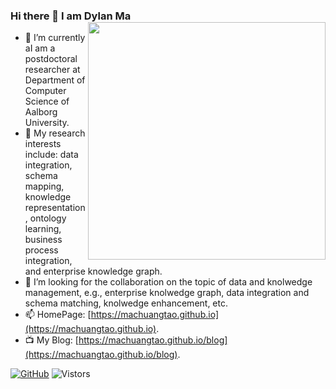 ### Hi there 👋 I am Dylan Ma <img align='right' src='https://github-readme-stats.vercel.app/api?username=machuangtao&show_icons=true&theme=cobalt' width='380px'>

<!--
**machuangtao/machuangtao** is a ✨ _special_ ✨ repository because its `README.md` (this file) appears on your GitHub profile.

Here are some ideas to get you started:

- 🔭 I’m currently working on ...
- 🌱 I’m currently learning ...
- 👯 I’m looking to collaborate on ...
- 🤔 I’m looking for help with ...
- 💬 Ask me about ...
- 📫 How to reach me: ...
- 😄 Pronouns: ...
- ⚡ Fun fact: ...
-->

- 🌱 I’m currently aI am a postdoctoral researcher at Department of Computer Science of Aalborg University.
- 🔭 My research interests include: data integration, schema mapping, knowledge representation, ontology learning, business process integration, and enterprise knowledge graph.
- 👯 I’m looking for the collaboration on the topic of data and knolwedge management, e.g., enterprise knolwedge graph, data integration and schema matching, knolwedge enhancement, etc.
- 📫 HomePage: [https://machuangtao.github.io](https://machuangtao.github.io).
- 📺 My Blog: [https://machuangtao.github.io/blog](https://machuangtao.github.io/blog).

[![GitHub](https://img.shields.io/badge/GitHub-grey?logo=github)](https://github.com/machuangtao)
![Vistors](https://komarev.com/ghpvc/?username=machuangtao)
